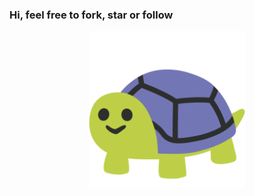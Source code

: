 ### Hi, feel free to fork, star or follow

<div align="center">
  <img src="./rzulf.gif" width="250px" height="250px" alt="Here Was Dragons!"/>
</div>


